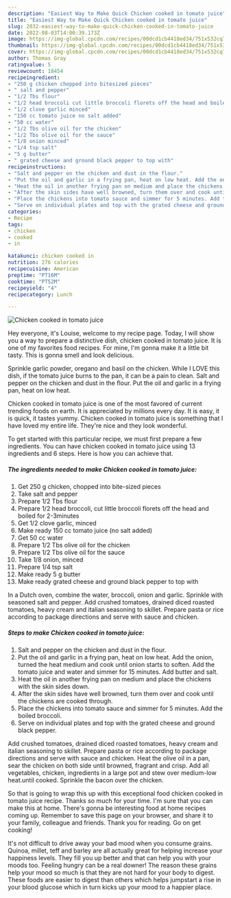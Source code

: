 ```yaml
---
description: "Easiest Way to Make Quick Chicken cooked in tomato juice"
title: "Easiest Way to Make Quick Chicken cooked in tomato juice"
slug: 2032-easiest-way-to-make-quick-chicken-cooked-in-tomato-juice
date: 2022-08-03T14:00:39.173Z
image: https://img-global.cpcdn.com/recipes/00dcd1cb4418ed34/751x532cq70/chicken-cooked-in-tomato-juice-recipe-main-photo.jpg
thumbnail: https://img-global.cpcdn.com/recipes/00dcd1cb4418ed34/751x532cq70/chicken-cooked-in-tomato-juice-recipe-main-photo.jpg
cover: https://img-global.cpcdn.com/recipes/00dcd1cb4418ed34/751x532cq70/chicken-cooked-in-tomato-juice-recipe-main-photo.jpg
author: Thomas Gray
ratingvalue: 5
reviewcount: 18454
recipeingredient:
- "250 g chicken chopped into bitesized pieces"
- " salt and pepper"
- "1/2 Tbs flour"
- "1/2 head broccoli cut little broccoli florets off the head and boiled for 23minutes"
- "1/2 clove garlic minced"
- "150 cc tomato juice no salt added"
- "50 cc water"
- "1/2 Tbs olive oil for the chicken"
- "1/2 Tbs olive oil for the sauce"
- "1/8 onion minced"
- "1/4 tsp salt"
- "5 g butter"
- " grated cheese and ground black pepper to top with"
recipeinstructions:
- "Salt and pepper on the chicken and dust in the flour."
- "Put the oil and garlic in a frying pan, heat on low heat. Add the onion, turned the heat medium and cook until onion starts to soften. Add the tomato juice and water and simmer for 15 minutes. Add butter and salt."
- "Heat the oil in another frying pan on medium and place the chickens with the skin sides down."
- "After the skin sides have well browned, turn them over and cook until the chickens are cooked through."
- "Place the chickens into tomato sauce and simmer for 5 minutes. Add the boiled broccoli."
- "Serve on individual plates and top with the grated cheese and ground black pepper."
categories:
- Recipe
tags:
- chicken
- cooked
- in

katakunci: chicken cooked in 
nutrition: 276 calories
recipecuisine: American
preptime: "PT16M"
cooktime: "PT52M"
recipeyield: "4"
recipecategory: Lunch

---
```



![Chicken cooked in tomato juice](https://img-global.cpcdn.com/recipes/00dcd1cb4418ed34/751x532cq70/chicken-cooked-in-tomato-juice-recipe-main-photo.jpg)

Hey everyone, it's Louise, welcome to my recipe page. Today, I will show you a way to prepare a distinctive dish, chicken cooked in tomato juice. It is one of my favorites food recipes. For mine, I'm gonna make it a little bit tasty. This is gonna smell and look delicious.

Sprinkle garlic powder, oregano and basil on the chicken. While I LOVE this dish, if the tomato juice burns to the pan, it can be a pain to clean. Salt and pepper on the chicken and dust in the flour. Put the oil and garlic in a frying pan, heat on low heat.

Chicken cooked in tomato juice is one of the most favored of current trending foods on earth. It is appreciated by millions every day. It is easy, it is quick, it tastes yummy. Chicken cooked in tomato juice is something that I have loved my entire life. They're nice and they look wonderful.


To get started with this particular recipe, we must first prepare a few ingredients. You can have chicken cooked in tomato juice using 13 ingredients and 6 steps. Here is how you can achieve that.

<!--inarticleads1-->

##### The ingredients needed to make Chicken cooked in tomato juice:

1. Get 250 g chicken, chopped into bite-sized pieces
1. Take  salt and pepper
1. Prepare 1/2 Tbs flour
1. Prepare 1/2 head broccoli, cut little broccoli florets off the head and boiled for 2-3minutes
1. Get 1/2 clove garlic, minced
1. Make ready 150 cc tomato juice (no salt added)
1. Get 50 cc water
1. Prepare 1/2 Tbs olive oil for the chicken
1. Prepare 1/2 Tbs olive oil for the sauce
1. Take 1/8 onion, minced
1. Prepare 1/4 tsp salt
1. Make ready 5 g butter
1. Make ready  grated cheese and ground black pepper to top with


In a Dutch oven, combine the water, broccoli, onion and garlic. Sprinkle with seasoned salt and pepper. Add crushed tomatoes, drained diced roasted tomatoes, heavy cream and italian seasoning to skillet. Prepare pasta or rice according to package directions and serve with sauce and chicken. 

<!--inarticleads2-->

##### Steps to make Chicken cooked in tomato juice:

1. Salt and pepper on the chicken and dust in the flour.
1. Put the oil and garlic in a frying pan, heat on low heat. Add the onion, turned the heat medium and cook until onion starts to soften. Add the tomato juice and water and simmer for 15 minutes. Add butter and salt.
1. Heat the oil in another frying pan on medium and place the chickens with the skin sides down.
1. After the skin sides have well browned, turn them over and cook until the chickens are cooked through.
1. Place the chickens into tomato sauce and simmer for 5 minutes. Add the boiled broccoli.
1. Serve on individual plates and top with the grated cheese and ground black pepper.


Add crushed tomatoes, drained diced roasted tomatoes, heavy cream and italian seasoning to skillet. Prepare pasta or rice according to package directions and serve with sauce and chicken. Heat the olive oil in a pan, sear the chicken on both side until browned, fragrant and crisp. Add all vegetables, chicken, ingredients in a large pot and stew over medium-low heat.until cooked. Sprinkle the bacon over the chicken. 

So that is going to wrap this up with this exceptional food chicken cooked in tomato juice recipe. Thanks so much for your time. I'm sure that you can make this at home. There's gonna be interesting food at home recipes coming up. Remember to save this page on your browser, and share it to your family, colleague and friends. Thank you for reading. Go on get cooking!

It's not difficult to drive away your bad mood when you consume grains. Quinoa, millet, teff and barley are all actually great for helping increase your happiness levels. They fill you up better and that can help you with your moods too. Feeling hungry can be a real downer! The reason these grains help your mood so much is that they are not hard for your body to digest. These foods are easier to digest than others which helps jumpstart a rise in your blood glucose which in turn kicks up your mood to a happier place.

